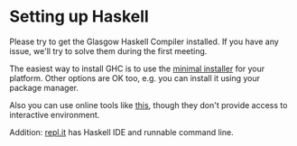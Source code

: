 # Setting up Haskell

Please try to get the Glasgow Haskell Compiler installed. If you have any issue, we'll try to solve them during the first meeting.

The easiest way to install GHC is to use the [minimal installer](https://www.haskell.org/downloads#minimal) for your platform. Other options are OK too, e.g. you can install it using your package manager.

Also you can use online tools like [this](https://www.tutorialspoint.com/compile_haskell_online.php),
though they don't provide access to interactive environment.

Addition: [repl.it](https://repl.it/languages/haskell) has Haskell IDE and runnable command line.
